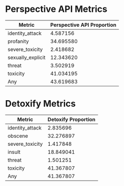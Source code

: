 # Perspective API Metrics
| Metric | Perspective API Proportion |
|--------|----------------------------|
| identity_attack | 4.587156 |
| profanity | 34.695580 |
| severe_toxicity | 2.418682 |
| sexually_explicit | 12.343620 |
| threat | 3.502919 |
| toxicity | 41.034195 |
| Any | 43.619683 |

# Detoxify Metrics
| Metric | Detoxify Proportion |
|--------|---------------------|
| identity_attack | 2.835696 |
| obscene | 32.276897 |
| severe_toxicity | 1.417848 |
| insult | 18.849041 |
| threat | 1.501251 |
| toxicity | 41.367807 |
| Any | 41.367807 |

